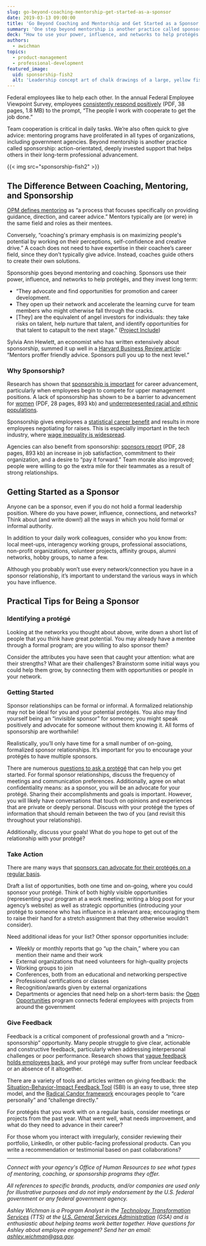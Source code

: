 ```yaml
---
slug: go-beyond-coaching-mentorship-get-started-as-a-sponsor
date: 2019-03-13 09:00:00
title: 'Go Beyond Coaching and Mentorship and Get Started as a Sponsor'
summary: 'One step beyond mentorship is another practice called sponsorship&#58; action-orientated, deeply invested support that helps others in their long-term professional advancement&#46;'
deck: "How to use your power, influence, and networks to help protégés in their long-term professional career development."
authors:
  - awichman
topics:
  - product-management
  - professional-development
featured_image:
  uid: sponsorship-fish2
  alt: 'Leadership concept art of chalk drawings of a large, yellow fish leading smaller white fish across a blackboard.'
---
```


Federal employees like to help each other. In the annual Federal Employee Viewpoint Survey, employees [consistently respond positively](https://www.opm.gov/fevs/reports/governmentwide-reports/governmentwide-management-report/governmentwide-report/2018/2018-governmentwide-management-report.pdf#page=9) (PDF, 38 pages, 1.8 MB) to the prompt, “The people I work with cooperate to get the job done.”

Team cooperation is critical in daily tasks. We’re also often quick to give advice: mentoring programs have proliferated in all types of organizations, including government agencies. Beyond mentorship is another practice called sponsorship: action-orientated, deeply invested support that helps others in their long-term professional advancement.

{{< img src="sponsorship-fish2" >}}

## The Difference Between Coaching, Mentoring, and Sponsorship

[OPM defines mentoring](https://www.opm.gov/policy-data-oversight/training-and-development/career-development/#url=Mentoring) as “a process that focuses specifically on providing guidance, direction, and career advice.” Mentors typically are (or were) in the same field and roles as their mentees.

Conversely, “coaching's primary emphasis is on maximizing people's potential by working on their perceptions, self-confidence and creative drive.” A coach does not need to have expertise in their coachee’s career field, since they don’t typically give advice. Instead, coaches guide others to create their own solutions.

Sponsorship goes beyond mentoring and coaching. Sponsors use their power, influence, and networks to help prot&eacute;g&eacute;s, and they invest long term:

- “They advocate and find opportunities for promotion and career development.
- They open up their network and accelerate the learning curve for team members who might otherwise fall through the cracks.
- [They] are the equivalent of angel investors for individuals: they take risks on talent, help nurture that talent, and identify opportunities for that talent to catapult to the next stage.” ([Project Include](https://projectinclude.org/investing_in_sponsorships#prioritize-sponsors-especially-for-underrepresented-groups))

Sylvia Ann Hewlett, an economist who has written extensively about sponsorship, summed it up well in a [Harvard Business Review article](https://hbr.org/2011/01/the-real-benefit-of-finding-a): “Mentors proffer friendly advice. Sponsors pull you up to the next level.”

### Why Sponsorship?

Research has shown that [sponsorship is important](https://hbr.org/2011/01/the-real-benefit-of-finding-a) for career advancement, particularly when employees begin to compete for upper management positions. A lack of sponsorship has shown to be a barrier to advancement for [women](https://www.catalyst.org/wp-content/uploads/2019/01/sponsoring_women_to_success.pdf) (PDF, 28 pages, 893 kb) and [underrepresented racial and ethnic populations](http://bestpractices.diversityinc.com/medialib/uploads/2014/02/MentoringSponsorship.pdf).

Sponsorship gives employees a [statistical career benefit](https://hbr.org/2011/01/the-real-benefit-of-finding-a) and results in more employees negotiating for raises. This is especially important in the tech industry, where [wage inequality is widespread](https://hired.com/wage-inequality-report).

Agencies can also benefit from sponsorship: [sponsors report](https://www.catalyst.org/wp-content/uploads/2019/01/sponsoring_women_to_success.pdf) (PDF, 28 pages, 893 kb) an increase in job satisfaction, commitment to their organization, and a desire to “pay it forward.” Team morale also improved; people were willing to go the extra mile for their teammates as a result of strong relationships.

## Getting Started as a Sponsor

Anyone can be a sponsor, even if you do not hold a formal leadership position. Where do you have power, influence, connections, and networks? Think about (and write down!) all the ways in which you hold formal or informal authority.

In addition to your daily work colleagues, consider who you know from: local meet-ups, interagency working groups, professional associations, non-profit organizations, volunteer projects, affinity groups, alumni networks, hobby groups, to name a few.

Although you probably won’t use every network/connection you have in a sponsor relationship, it’s important to understand the various ways in which you have influence.

## Practical Tips for Being a Sponsor

### Identifying a prot&eacute;g&eacute;

Looking at the networks you thought about above, write down a short list of people that you think have great potential. You may already have a mentee through a formal program; are you willing to also sponsor them?

Consider the attributes you have seen that caught your attention: what are their strengths? What are their challenges? Brainstorm some initial ways you could help them grow, by connecting them with opportunities or people in your network.

### Getting Started

Sponsor relationships can be formal or informal. A formalized relationship may not be ideal for you and your potential prot&eacute;g&eacute;s. You also may find yourself being an “invisible sponsor” for someone; you might speak positively and advocate for someone without them knowing it. All forms of sponsorship are worthwhile!

Realistically, you’ll only have time for a small number of on-going, formalized sponsor relationships. It’s important for you to encourage your prot&eacute;g&eacute;s to have multiple sponsors.

There are numerous [questions to ask a prot&eacute;g&eacute;](https://www.fastcompany.com/40543989/the-best-mentors-ask-these-8-questions) that can help you get started. For formal sponsor relationships, discuss the frequency of meetings and communication preferences. Additionally, agree on what confidentiality means: as a sponsor, you will be an advocate for your prot&eacute;g&eacute;. Sharing their accomplishments and goals is important. However, you will likely have conversations that touch on opinions and experiences that are private or deeply personal. Discuss with your prot&eacute;g&eacute; the types of information that should remain between the two of you (and revisit this throughout your relationship).

Additionally, discuss your goals! What do you hope to get out of the relationship with your prot&eacute;g&eacute;?

### Take Action

There are many ways that [sponsors can advocate for their prot&eacute;g&eacute;s on a regular basis](https://larahogan.me/blog/what-sponsorship-looks-like/).

Draft a list of opportunities, both one time and on-going, where you could sponsor your prot&eacute;g&eacute;. Think of both highly visible opportunities (representing your program at a work meeting; writing a blog post for your agency’s website) as well as strategic opportunities (introducing your prot&eacute;g&eacute; to someone who has influence in a relevant area; encouraging them to raise their hand for a stretch assignment that they otherwise wouldn’t consider).

Need additional ideas for your list? Other sponsor opportunities include:

- Weekly or monthly reports that go “up the chain,” where you can mention their name and their work
- External organizations that need volunteers for high-quality projects
- Working groups to join
- Conferences, both from an educational and networking perspective
- Professional certifications or classes
- Recognition/awards given by external organizations
- Departments or agencies that need help on a short-term basis: the [Open Opportunities](https://openopps.usajobs.gov/) program connects federal employees with projects from around the government

### Give Feedback

Feedback is a critical component of professional growth and a “micro-sponsorship” opportunity. Many people struggle to give clear, actionable and constructive feedback, particularly when addressing interpersonal challenges or poor performance. Research shows that [vague feedback holds employees back](https://hbr.org/2016/04/research-vague-feedback-is-holding-women-back), and your prot&eacute;g&eacute; may suffer from unclear feedback or an absence of it altogether.

There are a variety of tools and articles written on giving feedback: the [Situation-Behavior-Impact Feedback Tool](https://www.mindtools.com/pages/article/situation-behavior-impact-feedback.htm) (SBI) is an easy to use, three step model, and the [Radical Candor framework](https://firstround.com/review/radical-candor-the-surprising-secret-to-being-a-good-boss/) encourages people to “care personally” and “challenge directly.”

For prot&eacute;g&eacute;s that you work with on a regular basis, consider meetings or projects from the past year. What went well, what needs improvement, and what do they need to advance in their career?

For those whom you interact with irregularly, consider reviewing their portfolio, LinkedIn, or other public-facing professional products. Can you write a recommendation or testimonial based on past collaborations?

---

_Connect with your agency's Office of Human Resources to see what types of mentoring, coaching, or sponsorship programs they offer._

_All references to specific brands, products, and/or companies are used only for illustrative purposes and do not imply endorsement by the U.S. federal government or any federal government agency._

_Ashley Wichman is a Program Analyst in the [Technology Transformation Services](https://www.gsa.gov/tts) (TTS) at the [U.S. General Services Administration](https://www.gsa.gov/) (GSA) and is enthusiastic about helping teams work better together. Have questions for Ashley about employee engagement? Send her an email: [ashley.wichman@gsa.gov](mailto:ashley.wichman@gsa.gov?subject=Sponsorship%20article%20on%20DigitalGov)._
